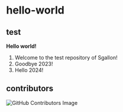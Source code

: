# hello-world

## test

__Hello world!__

1. Welcome to the test repository of Sgallon!
2. Goodbye 2023!
3. Hello 2024!

## contributors

![GitHub Contributors Image](https://contrib.rocks/image?repo=sgallon-rin/hello-world)
